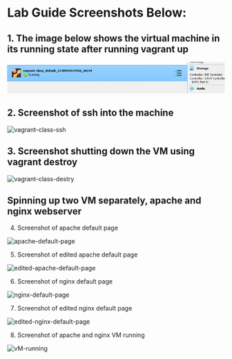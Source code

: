 # Lab Guide Screenshots Below:
## 1. The image below shows the virtual machine in its running state after running vagrant up

![vagrant-class-up](vagrant-class-up.PNG)

## 2. Screenshot of ssh into the machine

![vagrant-class-ssh](vagrant-class-ssh.PNG)

## 3. Screenshot shutting down the VM using vagrant destroy

![vagrant-class-destry](vagrant-destroy.PNG)

## Spinning up two VM separately, apache and nginx webserver

4. Screenshot of apache default page 

![apache-default-page](apache-default-page.PNG)

5. Screenshot of edited apache default page

![edited-apache-default-page](edited-apache-default-page.PNG)

6. Screenshot of nginx default page 

![nginx-default-page](nginx-default-page.PNG)

7. Screenshot of edited nginx default page

![edited-nginx-default-page](edited-nginx-default-page.PNG)

8. Screenshot of apache and nginx VM running

![vM-running](VM-running.PNG)